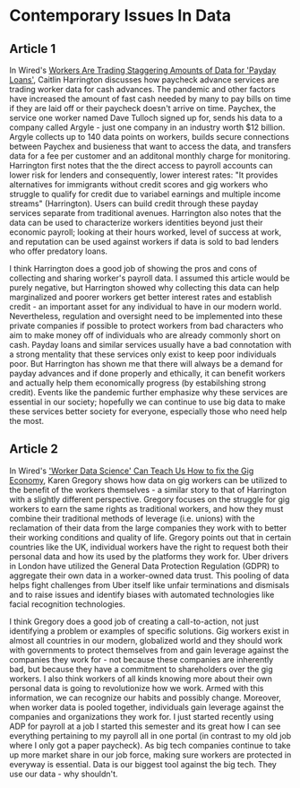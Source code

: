 # Contemporary Issues In Data

## Article 1 

In Wired's [Workers Are Trading Staggering Amounts of Data for 'Payday Loans'](https://www.wired.com/story/payday-loan-data/), Caitlin Harrington discusses how paycheck advance services are trading worker data for cash advances. The pandemic and other factors have increased the amount of fast cash needed by many to pay bills on time if they are laid off or their paycheck doesn't arrive on time. Paychex, the service one worker named Dave Tulloch signed up for, sends his data to a company called Argyle - just one company in an industry worth $12 billion. Argyle collects up to 140 data points on workers, builds secure connections between Paychex and busieness that want to access the data, and transfers data for a fee per customer and an additonal monthly charge for monitoring. Harrington first notes that the the direct access to payroll accounts can lower risk for lenders and consequently, lower interest rates: "It provides alternatives for immigrants without credit scores and gig workers who struggle to qualify for credit due to variabel earnings and multiple income streams" (Harrington). Users can build credit through these payday services separate from traditional avenues. Harrington also notes that the data can be used to characterize workers identities beyond just their economic payroll; looking at their hours worked, level of success at work, and reputation can be used against workers if data is sold to bad lenders who offer predatory loans. 

I think Harrington does a good job of showing the pros and cons of collecting and sharing worker's payroll data. I assumed this article would be purely negative, but Harrington showed why collecting this data can help marginalized and poorer workers get better interest rates and establish credit - an important asset for any individual to have in our modern world. Nevertheless, regulation and oversight need to be implemented into these private companies if possible to protect workers from bad characters who aim to make money off of individuals who are already commonly short on cash. Payday loans and similar services usually have a bad connotation with a strong mentality that these services only exist to keep poor individuals poor. But Harrington has shown me that there will always be a demand for payday advances and if done properly and ethically, it can benefit workers and actually help them economically progress (by estabilshing strong credit). Events like the pandemic further emphasize why these services are essential in our society; hopefully we can continue to use big data to make these services better society for everyone, especially those who need help the most. 

## Article 2

In Wired's ['Worker Data Science' Can Teach Us How to fix the Gig Economy](https://www.wired.com/story/labor-organizing-unions-worker-algorithms/), Karen Gregory shows how data on gig workers can be utilized to the benefit of the workers themselves - a similar story to that of Harrington with a slightly different perspective. Gregory focuses on the struggle for gig workers to earn the same rights as traditional workers, and how they must combine their traditional methods of leverage (i.e. unions) with the reclamation of their data from the large companies they work with to better their working conditions and quality of life. Gregory points out that in certain countries like the UK, individual workers have the right to request both their personal data and how its used by the platforms they work for. Uber drivers in London have utilized the General Data Protection Regulation (GDPR) to aggregate their own data in a worker-owned data trust. This pooling of data helps fight challenges from Uber itself like unfair terminations and dismisals and to raise issues and identify biases with automated technologies like facial recognition technologies.

I think Gregory does a good job of creating a call-to-action, not just identifying a problem or examples of specific solutions. Gig workers exist in almost all countries in our modern, globalized world and they should work with governments to protect themselves from and gain leverage against the companies they work for - not because these companies are inherently bad, but because they have a commitment to shareholders over the gig workers. I also think workers of all kinds knowing more about their own personal data is going to revolutionize how we work. Armed with this information, we can recognize our habits and possibly change. Moreover, when worker data is pooled together, individuals gain leverage against the companies and organizations they work for. I just started recently using ADP for payroll at a job I started this semester and its great how I can see everything pertaining to my payroll all in one portal (in contrast to my old job where I only got a paper paycheck). As big tech companies continue to take up more market share in our job force, making sure workers are protected in everyway is essential. Data is our biggest tool against the big tech. They use our data - why shouldn't.